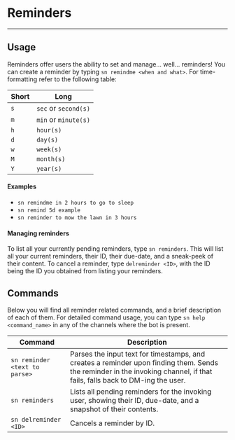 # Reminders

--- 

## Usage

Reminders offer users the ability to set and manage... well... reminders! You can create a reminder by typing `sn remindme <when and what>`. For time-formatting refer to the following table:

| Short  | Long  |
| ------------ | ------------ |
| `s`  | `sec` or `second(s)` |
| `m`  | `min` or `minute(s)` |
| `h`  | `hour(s)` |
| `d`  | `day(s)` |
| `w`  | `week(s)` |
| `M`  | `month(s)` |
| `Y`  | `year(s)` |

#### Examples

 - `sn remindme in 2 hours to go to sleep`
 - `sn remind 5d example`
 - `sn reminder to mow the lawn in 3 hours`

 #### Managing reminders

 To list all your currently pending reminders, type `sn reminders`. This will list all your current reminders, their ID, their due-date, and a sneak-peek of their content. To cancel a reminder, type `delreminder <ID>`, with the ID being the ID you obtained from listing your reminders.

## Commands

Below you will find all reminder related commands, and a brief description of each of them. For detailed command usage, you can  type `sn help <command_name>` in any of the channels where the bot is present.

| Command  | Description  |
| ------------ | ------------ |
| `sn reminder <text to parse>`  | Parses the input text for timestamps, and creates a reminder upon finding them. Sends the reminder in the invoking channel, if that fails, falls back to DM-ing the user.   |
| `sn reminders`  | Lists all pending reminders for the invoking user, showing their ID, due-date, and a snapshot of their contents.   |
| `sn delreminder <ID>`  | Cancels a reminder by ID.  |
